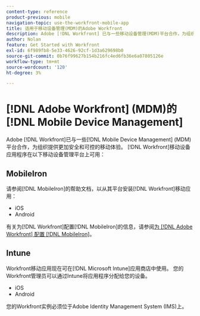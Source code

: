 ```yaml
---
content-type: reference
product-previous: mobile
navigation-topic: use-the-workfront-mobile-app
title: 适用于移动设备管理(MDM)的Adobe Workfront
description: Adobe [!DNL Workfront] 已与一些移动设备管理(MDM)平台合作，为组织提供更加安全和可控的移动体验。
author: Nolan
feature: Get Started with Workfront
exl-id: 6f989fb8-5e33-4626-92cf-1d3a629698b0
source-git-commit: 0b76f99627b154b216fc4ed6fb36e6a07805126e
workflow-type: tm+mt
source-wordcount: '120'
ht-degree: 3%

---
```


# [!DNL Adobe Workfront] (MDM)的[!DNL Mobile Device Management]

Adobe [!DNL Workfront]已与一些[!DNL Mobile Device Management] (MDM)平台合作，为组织提供更加安全和可控的移动体验。 [!DNL Workfront]移动设备应用程序在以下移动设备管理平台上可用：

## MobileIron

请参阅[!DNL MobileIron]的帮助文档，以从其平台安装[!DNL Workfront]移动应用：

* iOS
* Android

有关为[!DNL Workfront]配置[!DNL MobileIron]的信息，请参阅[为 [!DNL Adobe Workfront] 配置 [!DNL MobileIron]](../../../workfront-basics/mobile-apps/using-the-workfront-mobile-app/wf-mobileiron-configs.md)。

## Intune

Workfront移动应用现在可在[!DNL Microsoft Intune]应用商店中使用。 您的Workfront管理员可以通过Intune将应用程序分配给您的设备。

* iOS
* Android

您的Workfront实例必须位于Adobe Identity Management System (IMS)上。